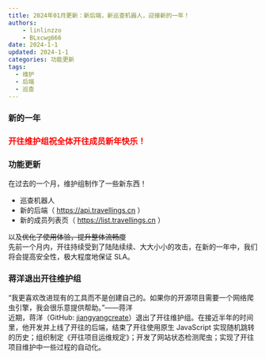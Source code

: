 ```yaml
---
title: 2024年01月更新：新后端，新巡查机器人，迎接新的一年！
authors: 
    - linlinzzo
    - BLxcwg666
date: 2024-1-1
updated: 2024-1-1
categories: 功能更新
tags:
  - 维护
  - 后端
  - 巡查
---
```


### 新的一年

<h3><font color="red">开往维护组祝全体开往成员新年快乐！</font></h3>  

### 功能更新

在过去的一个月，维护组制作了一些新东西！  

- 巡查机器人  
- 新的后端（ https://api.travellings.cn ）  
- 新的成员列表页（ https://list.travellings.cn ）  

以及~~优化了使用体验，提升整体流畅度~~   
先前一个月内，开往持续受到了陆陆续续、大大小小的攻击，在新的一年中，我们将会提高安全性，极大程度地保证 SLA。

### 蒋洋退出开往维护组

“我更喜欢改进现有的工具而不是创建自己的。如果你的开源项目需要一个网络爬虫引擎，我会很乐意提供帮助。”——蒋洋    
近期，蒋洋（GitHub: [jiangyangcreate](https://github.com/jiangyangcreate)）退出了开往维护组。在接近半年的时间里，他开发并上线了开往的后端，结束了开往使用原生 JavaScript 实现随机跳转的历史；组织制定《开往项目运维规定》；开发了网站状态检测爬虫；实现了开往项目维护中一些过程的自动化。